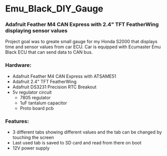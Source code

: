 # Emu_Black_DIY_Gauge
### Adafruit Feather M4 CAN Express with 2.4" TFT FeatherWing displaying sensor values 

Project goal was to greate small gauge for my Honda S2000 that displays time and sensor values from car ECU. 
Car is equipped with Ecumaster Emu Black ECU that can send data to CAN bus. 

### Hardware: 
- Adafruit Feather M4 CAN Express with ATSAME51 
- Adafruit 2.4" TFT FeatherWing 
- Adafruit DS3231 Precision RTC Breakout 
- 5v regulator circuit
  - 7805 regulator
  - 1uF tantalum capacitor
  - Proto board pcb

### Features: 
- 3 different tabs showing different values and the tab can be changed by touching the screen
- Last used tab is saved to SD card and read from there on boot 
- 12V power supply


